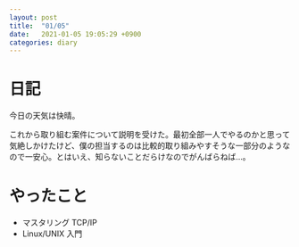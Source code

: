 ```yaml
---
layout: post
title:  "01/05"
date:   2021-01-05 19:05:29 +0900
categories: diary
---
```

# 日記

今日の天気は快晴。

これから取り組む案件について説明を受けた。最初全部一人でやるのかと思って気絶しかけたけど、僕の担当するのは比較的取り組みやすそうな一部分のようなので一安心。とはいえ、知らないことだらけなのでがんばらねば...。

# やったこと

- マスタリング TCP/IP
- Linux/UNIX 入門